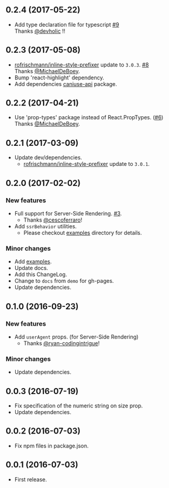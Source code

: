 ## 0.2.4 (2017-05-22)

* Add type declaration file for typescript [#9](https://github.com/tsuyoshiwada/react-md-spinner/pull/9)  
  Thanks [@devholic](https://github.com/devholic) !!


## 0.2.3 (2017-05-08)

* [rofrischmann/inline-style-prefixer](https://github.com/rofrischmann/inline-style-prefixer) update to `3.0.3`. [#8](https://github.com/tsuyoshiwada/react-md-spinner/pull/8)  
  Thanks [@MichaelDeBoey](https://github.com/MichaelDeBoey).
* Bump 'react-highlight' dependency.
* Add dependencies [caniuse-api](https://github.com/nyalab/caniuse-api) package.



## 0.2.2 (2017-04-21)

* Use 'prop-types' package instead of React.PropTypes. ([#6](https://github.com/tsuyoshiwada/react-md-spinner/pull/6))  
  Thanks [@MichaelDeBoey](https://github.com/MichaelDeBoey).



## 0.2.1 (2017-03-09)

* Update dev/dependencies.
    - [rofrischmann/inline-style-prefixer](https://github.com/rofrischmann/inline-style-prefixer) update to `3.0.1`.


## 0.2.0 (2017-02-02)

### New features

* Full support for Server-Side Rendering. [#3](https://github.com/tsuyoshiwada/react-md-spinner/issues/3).
    - Thanks [@cescoferraro](https://github.com/cescoferraro)!
* Add `ssrBehavior` utilities.
    - Please checkout [examples](./examples/) directory for details.

### Minor changes

* Add [examples](./examples/).
* Update docs.
* Add this ChangeLog.
* Change to `docs` from `demo` for gh-pages.
* Update dependencies.


## 0.1.0 (2016-09-23)

### New features

* Add `userAgent` props. (for Server-Side Rendering)
    - Thanks [@ryan-codingintrigue](https://github.com/ryan-codingintrigue)!

### Minor changes

* Update dependencies.


## 0.0.3 (2016-07-19)

* Fix specification of the numeric string on size prop.
* Update dependencies.


## 0.0.2 (2016-07-03)

* Fix npm files in package.json.


## 0.0.1 (2016-07-03)

* First release.

